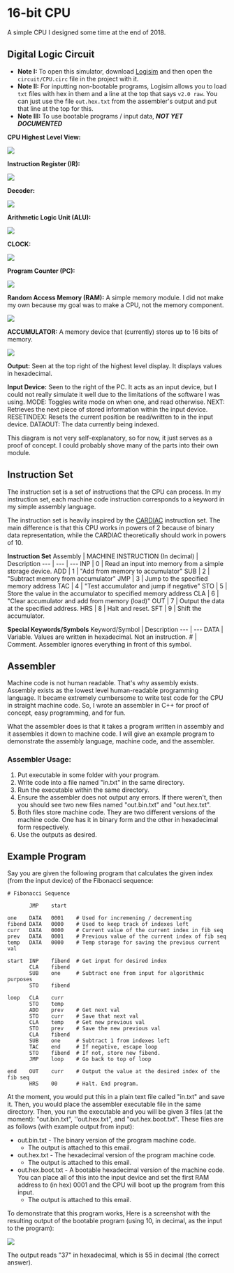 # 16-bit CPU

A simple CPU I designed some time at the end of 2018.

## Digital Logic Circuit
- **Note I:** To open this simulator, download [Logisim](http://www.cburch.com/logisim/) and then open the `circuit/CPU.circ` file in the project with it.
- **Note II:** For inputting non-bootable programs, Logisim allows you to load `txt` files with hex in them and a line at the top that says `v2.0 raw`. You can just use the file `out.hex.txt` from the assembler's output and put that line at the top for this.
- **Note III:** To use bootable programs / input data, **_NOT YET DOCUMENTED_**

**CPU Highest Level View:**

![](assets/README-f56824c8.png)

**Instruction Register (IR):**

![](assets/README-da56becd.png)

**Decoder:**

![](assets/README-1cfb1b44.png)

**Arithmetic Logic Unit (ALU):**

![](assets/README-3f71fcce.png)

**CLOCK:**

![](assets/README-e4e0f1a7.png)

**Program Counter (PC):**

![](assets/README-c5324a08.png)

**Random Access Memory (RAM):**
A simple memory module. I did not make my own because my goal was to make a CPU, not the memory component.

![](assets/README-b5627517.png)

**ACCUMULATOR:**
A memory device that (currently) stores up to 16 bits of memory.

![](assets/README-d094736a.png)


**Output:**
Seen at the top right of the highest level display. It displays values in hexadecimal.

**Input Device:**
Seen to the right of the PC. It acts as an input device, but I could not really simulate it well due to the limitations of the software I was using.
  MODE: Toggles write mode on when one, and read otherwise.
  NEXT: Retrieves the next piece of stored information within the input device.
  RESETINDEX: Resets the current position be read/written to in the input device.
  DATAOUT: The data currently being indexed.




This diagram is not very self-explanatory, so for now, it just serves as a proof of concept. I could probably shove many of the parts into their own module.

## Instruction Set
The instruction set is a set of instructions that the CPU can process. In my instruction set, each machine code instruction corresponds to a keyword in my simple assembly language.

The instruction set is heavily inspired by the [CARDIAC](https://www.cs.drexel.edu/~bls96/museum/cardiac.html) instruction set. The main difference is that this CPU works in powers of 2 because of binary data representation, while the CARDIAC theoretically should work in powers of 10.

**Instruction Set**
Assembly | MACHINE INSTRUCTION (In decimal) | Description
--- | --- | ---
INP | 0 | Read an input into memory from a simple storage device.
ADD | 1 | "Add from memory to accumulator"
SUB | 2 | "Subtract memory from accumulator"
JMP | 3 | Jump to the specified memory address
TAC | 4 | "Test accumulator and jump if negative"
STO | 5 | Store the value in the accumulator to specified memory address
CLA | 6 | "Clear accumulator and add from memory (load)"
OUT | 7 | Output the data at the specified address.
HRS | 8 | Halt and reset.
SFT | 9 | Shift the accumulator.

**Special Keywords/Symbols**
Keyword/Symbol | Description
--- | ---
DATA | Variable. Values are written in hexadecimal. Not an instruction.
\# | Comment. Assembler ignores everything in front of this symbol.

## Assembler
Machine code is not human readable. That's why assembly exists. Assembly exists as the lowest level human-readable programming language. It became extremely cumbersome to write test code for the CPU in straight machine code. So, I wrote an assembler in C++ for proof of concept, easy programming, and for fun.

What the assembler does is that it takes a program written in assembly and it assembles it down to machine code. I will give an example program to demonstrate the assembly language, machine code, and the assembler.

### Assembler Usage:
1.  Put executable in some folder with your program.
2.  Write code into a file named "in.txt" in the same directory.
3.  Run the executable within the same directory.
4.  Ensure the assembler does not output any errors. If there weren't, then you should see two new files named "out.bin.txt" and "out.hex.txt".
5.  Both files store machine code. They are two different versions of the machine code. One has it in binary form and the other in hexadecimal form respectively.
6.  Use the outputs as desired.

## Example Program
Say you are given the following program that calculates the given index (from the input device) of the Fibonacci sequence:

```
# Fibonacci Sequence

       JMP    start

one    DATA   0001    # Used for incremening / decrementing
fibend DATA   0000    # Used to keep track of indexes left
curr   DATA   0000    # Current value of the current index in fib seq
prev   DATA   0001    # Previous value of the current index of fib seq
temp   DATA   0000    # Temp storage for saving the previous current val

start  INP    fibend  # Get input for desired index
       CLA    fibend
       SUB    one     # Subtract one from input for algorithmic purposes
       STO    fibend

loop   CLA    curr
       STO    temp
       ADD    prev    # Get next val
       STO    curr    # Save that next val
       CLA    temp    # Get new previous val
       STO    prev    # Save the new previous val
       CLA    fibend
       SUB    one     # Subtract 1 from indexes left
       TAC    end     # If negative, escape loop
       STO    fibend  # If not, store new fibend.
       JMP    loop    # Go back to top of loop

end    OUT    curr    # Output the value at the desired index of the fib seq
       HRS    00      # Halt. End program.
```

At the moment, you would put this in a plain text file called "in.txt" and save it. Then, you would place the assembler executable file in the same directory. Then, you run the executable and you will be given 3 files (at the moment): "out.bin.txt", ''out.hex.txt", and "out.hex.boot.txt". These files are as follows (with example output from input):
- out.bin.txt - The binary version of the program machine code.
  - The output is attached to this email.
- out.hex.txt - The hexadecimal version of the program machine code.
  - The output is attached to this email.
- out.hex.boot.txt - A bootable hexadecimal version of the machine code. You can place all of this into the input device and set the first RAM address to (in hex) 0001 and the CPU will boot up the program from this input.
  - The output is attached to this email.

To demonstrate that this program works, Here is a screenshot with the resulting output of the bootable program (using 10, in decimal, as the input to the program):

![](assets/README-a3f25596.png)

The output reads "37" in hexadecimal, which is 55 in decimal (the correct answer).
